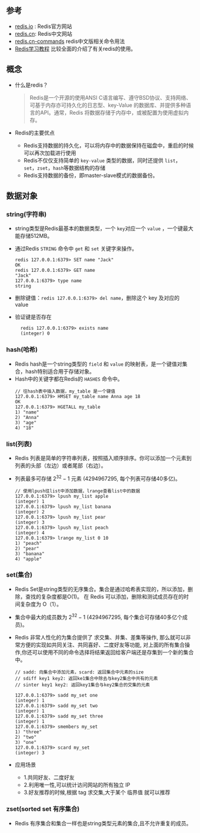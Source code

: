 <!--
 * @Author: JohnJeep
 * @Date: 2020-09-05 23:51:27
 * @LastEditTime: 2020-09-21 11:12:39
 * @LastEditors: Please set LastEditors
 * @Description: redis学习
-->
## 参考
- [redis.io](https://redis.io/) : Redis官方网站
- [redis.cn](http://redis.cn/): Redis中文网站
- [redis.cn-commands](http://redis.cn/commands.html) redis中文版相关命令用法
- [Redis学习教程](https://piaosanlang.gitbooks.io/redis/content/index.html) 比较全面的介绍了有关redis的使用。



## 概念
- 什么是redis？
  > Redis是一个开源的使用ANSI C语言编写、遵守BSD协议、支持网络、可基于内存亦可持久化的日志型、key-Value 的数据库、并提供多种语言的API。通常，Redis 将数据存储于内存中，或被配置为使用虚拟内存。

- Redis的主要优点
  - Redis支持数据的持久化，可以将内存中的数据保持在磁盘中，重启的时候可以再次加载进行使用
  - Redis不仅仅支持简单的 `key-value` 类型的数据，同时还提供 `list`，`set`，`zset`，`hash`等数据结构的存储
  - Redis支持数据的备份，即master-slave模式的数据备份。

## 数据对象
### string(字符串)
- string类型是Redis最基本的数据类型，一个 `key`对应一个 `value` ，一个键最大能存储512MB。

- 通过Redis `STRING` 命令中 `get` 和 `set` 关键字来操作。
    ```
    redis 127.0.0.1:6379> SET name "Jack"
    OK
    redis 127.0.0.1:6379> GET name
    "Jack"
    127.0.0.1:6379> type name
    string
    ```
- 删除键值：`redis 127.0.0.1:6379> del name`，删除这个 key 及对应的 value
- 验证键是否存在
  ```
    redis 127.0.0.1:6379> exists name
    (integer) 0
  ```

### hash(哈希)
- Redis hash是一个string类型的 `field` 和 `value` 的映射表，是一个键值对集合，hash特别适合用于存储对象。
- Hash中的关键字都在Redis的 `HASHES` 命令中。
    ```
    // 往hash表中插入数据，my_table 是一个键值
    127.0.0.1:6379> HMSET my_table name Anna age 18
    OK
    127.0.0.1:6379> HGETALL my_table
    1) "name"
    2) "Anna"
    3) "age"
    4) "18"
    ```


### list(列表)
- Redis 列表是简单的字符串列表，按照插入顺序排序。你可以添加一个元素到列表的头部（左边）或者尾部（右边）。
- 列表最多可存储 $2^{32} - 1$ 元素 (4294967295, 每个列表可存储40多亿)。

    ```
    // 使用lpush往list中添加数据，lrange查看list中的数据
    127.0.0.1:6379> lpush my_list apple
    (integer) 1
    127.0.0.1:6379> lpush my_list banana
    (integer) 2
    127.0.0.1:6379> lpush my_list pear
    (integer) 3
    127.0.0.1:6379> lpush my_list peach
    (integer) 4
    127.0.0.1:6379> lrange my_list 0 10
    1) "peach"
    2) "pear"
    3) "banana"
    4) "apple"
    ```


### set(集合)
- Redis Set是string类型的无序集合。集合是通过哈希表实现的，所以添加，删除，查找的复杂度都是O(1)。 在 Redis 可以添加，删除和测试成员存在的时间复杂度为 O（1）。
- 集合中最大的成员数为 $2^{32} - 1$ (4294967295, 每个集合可存储40多亿个成员)。
-  Redis 非常人性化的为集合提供了 求交集、并集、差集等操作, 那么就可以非常方便的实现如共同关注、共同喜好、二度好友等功能, 对上面的所有集合操作,你还可以使用不同的命令选择将结果返回给客户端还是存集到一个新的集合中。

    ```
    // sadd: 向集合中添加元素，scard: 返回集合中元素的size 
    // sdiff key1 key2: 返回ke1集合中除去与key2集合中共有的元素
    // sinter key1 key2: 返回key1集合与key2集合的交集的元素

    127.0.0.1:6379> sadd my_set one
    (integer) 1
    127.0.0.1:6379> sadd my_set two
    (integer) 1
    127.0.0.1:6379> sadd my_set three
    (integer) 1
    127.0.0.1:6379> smembers my_set
    1) "three"
    2) "two"
    3) "one"
    127.0.0.1:6379> scard my_set
    (integer) 3
    ```

- 应用场景
  - 1.共同好友、二度好友
  - 2.利用唯一性,可以统计访问网站的所有独立 IP
  - 3.好友推荐的时候,根据 tag 求交集,大于某个 临界值 就可以推荐

### zset(sorted set 有序集合)
- Redis 有序集合和集合一样也是string类型元素的集合,且不允许重复的成员。



